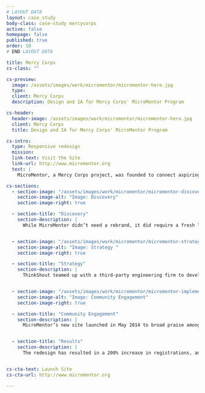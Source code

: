 ```yaml
---
# LAYOUT DATA
layout: case_study
body-class: case-study mercycorps
active: false
homepage: false
published: true
order: 10
# END LAYOUT DATA

title: Mercy Corps
cs-class: ""

cs-preview:
  image: /assets/images/work/micromentor/micromentor-hero.jpg
  type:
  client: Mercy Corps
  description: Design and IA for Mercy Corps' MicroMentor Program

cs-header:
  header-image: /assets/images/work/micromentor/micromentor-hero.jpg
  client: Mercy Corps
  title: Design and IA for Mercy Corps' MicroMentor Program

cs-intro:
  type: Responsive redesign
  mission:
  link-text: Visit the Site
  link-url: http://www.micromentor.org
  text: |
    MicroMentor, a Mercy Corps project, was founded to connect aspiring entrepreneurs with mentors. It also provides them with a library of resources to help them grow their enterprises. MicroMentor needed to expand its membership and improve engagement through a fresh redesign. We worked to make their new site a place for dialogue that encourages member involvement, streamlines the signup process, and showcases their successes. The result was a clean, responsive site that serves as a discussion space for a global community of entrepreneurs.

cs-sections:
  - section-image: "/assets/images/work/micromentor/micromentor-discovery.jpg"
    section-image-alt: "Image: Discovery"
    section-image-right: true

  - section-title: "Discovery"
    section-description: |
      While MicroMentor didn’t need a rebrand, it did require a fresh look, intended to appeal to a broader audience. MicroMentor has a large library of articles and research that they wanted to make easily accessible to the entrepreneurs in search of resources that would help them grow their businesses. This community-centric website needed to be a place that would appeal to both entrepreneurs and mentors, and provide them with a forum for discussion.


  - section-image: "/assets/images/work/micromentor/micromentor-strategy.jpg"
    section-image-alt: "Image: Strategy "
    section-image-right: true

  - section-title: "Strategy"
    section-description: |
      ThinkShout teamed up with a third-party engineering firm to develop a way to better accomplish MicroMentor’s purpose: to connect entrepreneurs with mentors and facilitate dialogue between them. We overhauled MicroMentor’s member sign-up system and created a brand new, gorgeous platform for networking that was both visually pleasing and easy to use.


  - section-image: "/assets/images/work/micromentor/micromentor-implementation.jpg"
    section-image-alt: "Image: Community Engagement"
    section-image-right: true

  - section-title: "Community Engagement"
    section-description: |
      MicroMentor’s new site launched in May 2014 to broad praise among site visitors. The site has been particularly well-received by mobile users visiting the site in developing countries with limited broadband access.


  - section-title: "Results"
    section-description: |
      The redesign has resulted in a 200% increase in registrations, and 75% of the entrepreneurs are receiving mentoring, with over 5,000 mentoring matches made to date.


cs-cta-text: Launch Site
cs-cta-url: http://www.micromentor.org

---
```

